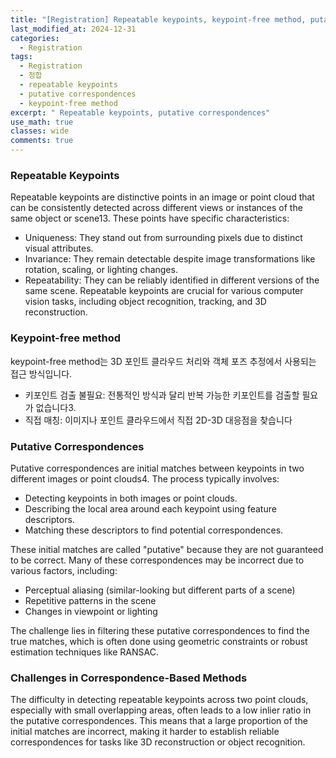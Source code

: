 ```yaml
---
title: "[Registration] Repeatable keypoints, keypoint-free method, putative correspondences"
last_modified_at: 2024-12-31
categories:
  - Registration
tags:
  - Registration
  - 정합
  - repeatable keypoints
  - putative correspondences
  - keypoint-free method
excerpt: " Repeatable keypoints, putative correspondences"
use_math: true
classes: wide
comments: true
---
```


### Repeatable Keypoints
Repeatable keypoints are distinctive points in an image or point cloud that can be consistently detected across different views or instances of the same object or scene13. These points have specific characteristics:
- Uniqueness: They stand out from surrounding pixels due to distinct visual attributes.
- Invariance: They remain detectable despite image transformations like rotation, scaling, or lighting changes.
- Repeatability: They can be reliably identified in different versions of the same scene.
Repeatable keypoints are crucial for various computer vision tasks, including object recognition, tracking, and 3D reconstruction.

### Keypoint-free method
keypoint-free method는 3D 포인트 클라우드 처리와 객체 포즈 추정에서 사용되는 접근 방식입니다. 
- 키포인트 검출 불필요: 전통적인 방식과 달리 반복 가능한 키포인트를 검출할 필요가 없습니다3.
- 직접 매칭: 이미지나 포인트 클라우드에서 직접 2D-3D 대응점을 찾습니다

### Putative Correspondences
Putative correspondences are initial matches between keypoints in two different images or point clouds4. The process typically involves:
- Detecting keypoints in both images or point clouds.
- Describing the local area around each keypoint using feature descriptors.
- Matching these descriptors to find potential correspondences.

These initial matches are called "putative" because they are not guaranteed to be correct. Many of these correspondences may be incorrect due to various factors, including:
- Perceptual aliasing (similar-looking but different parts of a scene)
- Repetitive patterns in the scene
- Changes in viewpoint or lighting

The challenge lies in filtering these putative correspondences to find the true matches, which is often done using geometric constraints or robust estimation techniques like RANSAC.

### Challenges in Correspondence-Based Methods
The difficulty in detecting repeatable keypoints across two point clouds, especially with small overlapping areas, often leads to a low inlier ratio in the putative correspondences. This means that a large proportion of the initial matches are incorrect, making it harder to establish reliable correspondences for tasks like 3D reconstruction or object recognition.
